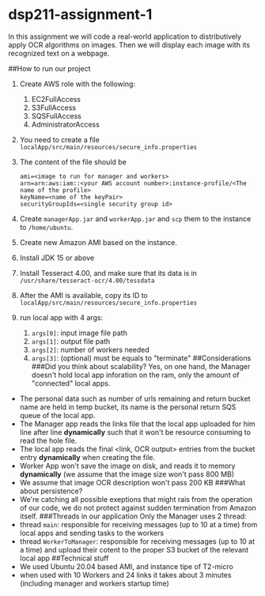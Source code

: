 # dsp211-assignment-1
In this assignment we will code a real-world application to distributively apply OCR algorithms on images. Then we will display each image with its recognized text on a webpage.

##How to run our project
1. Create AWS role with the following:
   1. EC2FullAccess
   2. S3FullAccess
   3. SQSFullAccess
   4. AdministratorAccess
   
2. You need to create a file `localApp/src/main/resources/secure_info.properties`
3. The content of the file should be
    ```properties
    ami=<image to run for manager and workers>
    arn=arn:aws:iam::<your AWS account number>:instance-profile/<The name of the profile>
    keyName=<name of the keyPair>
    securityGroupIds=<single security group id>
   ```
4. Create `managerApp.jar` and `workerApp.jar` and `scp` them to the instance to `/home/ubuntu`.
5. Create new Amazon AMI based on the instance.
6. Install JDK 15 or above
7. Install Tesseract 4.00, and make sure that its data is in `/usr/share/tesseract-ocr/4.00/tessdata`
8. After the AMI is available, copy its ID to `localApp/src/main/resources/secure_info.properties`
9. run local app with 4 args:
   1. `args[0]`: input image file path
   2. `args[1]`: output file path
   3. `args[2]`: number of workers needed
   4. `args[3]`: (optional) must be equals to "terminate"
##Considerations
###Did you think about scalability?
Yes, on one hand, the Manager doesn't hold local app inforation on the ram, only the amount of "connected" local apps.
- The personal data such as number of urls remaining and return bucket name are held in temp bucket, its name is the personal return SQS queue of the local app.
- The Manager app reads the links file that the local app uploaded for him line after line **dynamically** such that it won't be resource consuming to read the hole file.
- The local app reads the final <link, OCR output> entries from the bucket entry **dynamically** when creating the file.
- Worker App won't save the image on disk, and reads it to memory **dynamically** (we assume that the image size won't pass 800 MB)
- We assume that image OCR description won't pass 200 KB
###What about persistence?
- We're catching all possible exeptions that might rais from the operation of our code, we do not protect against sudden termination from Amazon itself.
###Threads in our application
Only the Manager uses 2 thread:
- thread `main`: responsible for receiving messages (up to 10 at a time) from local apps and sending tasks to the workers
- thread `WorkerToManager`: responsible for receiving messages (up to 10 at a time) and upload their cotent to the proper S3 bucket of the relevant local app
##Technical stuff
- We used Ubuntu 20.04 based AMI, and instance tipe of T2-micro
- when used with 10 Workers and 24 links it takes about 3 minutes (including manager and workers startup time)
